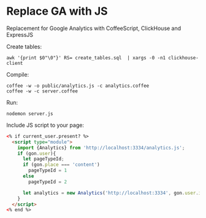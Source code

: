 # Replace GA with JS

Replacement for Google Analytics with CoffeeScript, ClickHouse and ExpressJS

Create tables:

    awk '{print $0"\0"}' RS= create_tables.sql  | xargs -0 -n1 clickhouse-client


Compile:

    coffee -w -o public/analytics.js -c analytics.coffee
    coffee -w -c server.coffee

Run:

    nodemon server.js

Include JS script to your page:

```html
<% if current_user.present? %>
  <script type="module">
    import {Analytics} from 'http://localhost:3334/analytics.js';
    if (gon.user){
      let pageTypeId;
      if (gon.place === 'content')
        pageTypeId = 1
      else
        pageTypeId = 2

      let analytics = new Analytics('http://localhost:3334', gon.user.id, pageTypeId)
    }
  </script>
<% end %>
```
